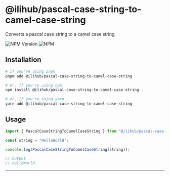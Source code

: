 # @ilihub/pascal-case-string-to-camel-case-string

Converts a pascal case string to a camel case string.

![NPM Version](https://img.shields.io/npm/v/%40ilihub%2Fpascal-case-string-to-camel-case-string?color=33cd56&logo=npm)
![NPM](https://img.shields.io/npm/l/%40ilihub%2Fpascal-case-string-to-camel-case-string)

## Installation

```bash
# if you're using pnpm
pnpm add @ilihub/pascal-case-string-to-camel-case-string

# or, if you're using npm
npm install @ilihub/pascal-case-string-to-camel-case-string

# or, if you're using yarn
yarn add @ilihub/pascal-case-string-to-camel-case-string
```

## Usage

```javascript
import { PascalCaseStringToCamelCaseString } from "@ilihub/pascal-case-string-to-camel-case-string";

const string = "HelloWorld";

console.log(PascalCaseStringToCamelCaseString(string));

// Output
// helloWorld
```

---
